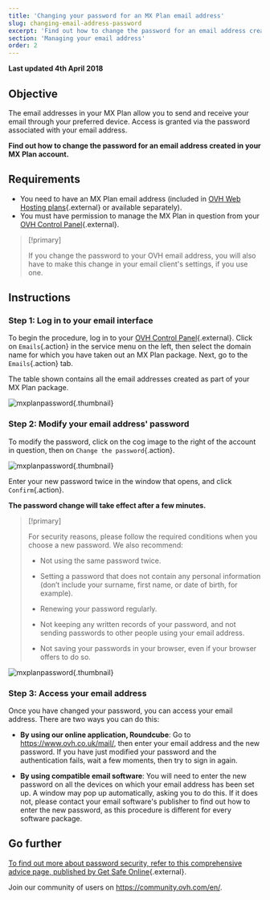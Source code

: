 ```yaml
---
title: 'Changing your password for an MX Plan email address'
slug: changing-email-address-password
excerpt: 'Find out how to change the password for an email address created in your MX Plan account'
section: 'Managing your email address'
order: 2
---
```


**Last updated 4th April 2018**

## Objective

The email addresses in your MX Plan allow you to send and receive your email through your preferred device. Access is granted via the password associated with your email address.

**Find out how to change the password for an email address created in your MX Plan account.**

## Requirements
- You need to have an MX Plan email address (included in [OVH Web Hosting plans](https://www.ovh.co.uk/web-hosting/){.external} or available separately).
- You must have permission to manage the MX Plan in question from your [OVH Control Panel](https://www.ovh.com/auth/?action=gotomanager){.external}.

> [!primary]
>
> If you change the password to your OVH email address, you will also have to make this change in your email client's settings, if you use one.
>

## Instructions

### Step 1: Log in to your email interface

To begin the procedure, log in to your [OVH Control Panel](https://www.ovh.com/auth/?action=gotomanager){.external}. Click on `Emails`{.action} in the service menu on the left, then select the domain name for which you have taken out an MX Plan package. Next, go to the `Emails`{.action} tab.

The table shown contains all the email addresses created as part of your MX Plan package.

![mxplanpassword](images/change-email-password-step1.png){.thumbnail}

### Step 2: Modify your email address' password

To modify the password, click on the cog image to the right of the account in question, then on `Change the password`{.action}.

![mxplanpassword](images/change-email-password-step2.png){.thumbnail}

Enter your new password twice in the window that opens, and click `Confirm`{.action}.

**The password change will take effect after a few minutes.**

> [!primary]
>
> For security reasons, please follow the required conditions when you choose a new password. We also recommend:
>
> - Not using the same password twice.
>
> - Setting a password that does not contain any personal information (don’t include your surname, first name, or date of birth, for example).
>
> - Renewing your password regularly.
>
> - Not keeping any written records of your password, and not sending passwords to other people using your email address.
>
> - Not saving your passwords in your browser, even if your browser offers to do so.
>

![mxplanpassword](images/change-email-password-step3.png){.thumbnail}

### Step 3: Access your email address

Once you have changed your password, you can access your email address. There are two ways you can do this:

- **By using our online application, Roundcube**: Go to <https://www.ovh.co.uk/mail/>, then enter your email address and the new password. If you have just modified your password and the authentication fails, wait a few moments, then try to sign in again.

- **By using compatible email software**: You will need to enter the new password on all the devices on which your email address has been set up. A window may pop up automatically, asking you to do this. If it does not, please contact your email software's publisher to find out how to enter the new password, as this procedure is different for every software package.

## Go further

[To find out more about password security, refer to this comprehensive advice page, published by Get Safe Online](https://www.getsafeonline.org/protecting-yourself/passwords/){.external}.

Join our community of users on <https://community.ovh.com/en/>.